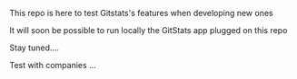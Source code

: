 This repo is here to test Gitstats's features when developing new ones

It will soon be possible to run locally the GitStats app plugged on this repo

Stay tuned....

Test with companies ...
